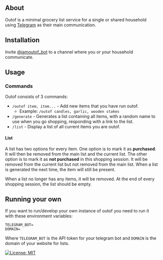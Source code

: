 ## About
Outof is a minimal grocery list service for a single or shared household using [Telegram](https://telegram.org/) as their main communication. 

## Installation
Invite [@iamoutof_bot](https://t.me/iamoutof_bot) to a channel where you or your household communicate.

## Usage

### Commands
Outof consists of 3 commands:
- `/outof item, item...` - Add new items that you have run outof.
  - Example: `/outof candles, garlic, wooden stakes` 
- `/generate` - Generates a list containing all items, with a random name to use when you go shopping, responding with a link to the list.
- `/list` - Display a list of all current items you are outof.


#### List
A list has two options for every item. One option is to mark it as **purchased**. It will then be removed from the main list and the current list.
The other option is to mark it as **not purchased** in this shopping session. It will be removed from the current list but not removed from the main list. When a list is generated the next time, the item will still be present.

When a list no longer has any items, it will be removed. At the end of every shopping session, the list should be empty.

## Running your own
If you want to run/develop your own instance of outof you need to run it with these environment variables:
```
TELEGRAM_BOT= 
DOMAIN=
```
Where `TELEGRAM_BOT` is the API token for your telegram bot and `DOMAIN` is the domain of your website for lists.


[![License: MIT](https://img.shields.io/badge/License-MIT-yellow.svg)](https://opensource.org/licenses/MIT)